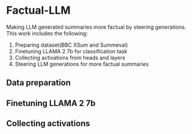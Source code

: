 # Factual-LLM
Making LLM generated summaries more factual by steering generations. This work includes the following:
1. Preparing dataset(BBC XSum and Summeval)
2. Finetuning LLAMA 2 7b for classification task
3. Collecting activations from heads and layers
4. Steering LLM generations for more factual summaries

## Data preparation

## Finetuning LLAMA 2 7b

## Collecting activations

